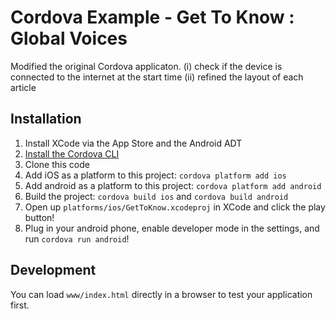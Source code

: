 Cordova Example - Get To Know : Global Voices
=============================================

Modified the original Cordova applicaton.
    (i)  check if the device is connected to the internet at the start time
    (ii) refined the layout of each article

Installation
------------

1. Install XCode via the App Store and the Android ADT
2. [Install the Cordova CLI](http://cordova.apache.org/docs/en/4.0.0//guide_cli_index.md.html#The%20Command-Line%20Interface_installing_the_cordova_cli)
3. Clone this code
4. Add iOS as a platform to this project: `cordova platform add ios`
5. Add android as a platform to this project: `cordova platform add android`
6. Build the project: `cordova build ios` and `cordova build android`
7. Open up `platforms/ios/GetToKnow.xcodeproj` in XCode and click the play button!
8. Plug in your android phone, enable developer mode in the settings, and run `cordova run android`!

Development
-----------

You can load `www/index.html` directly in a browser to test your application first.
